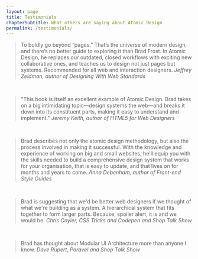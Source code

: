 ```yaml
---
layout: page
title: Testimonials
chapterSubtitle: What others are saying about Atomic Design
permalink: /testimonials/
---
```


<p>
<blockquote>
To boldly go beyond “pages.” That’s the universe of modern design, and there’s no better guide to exploring it than Brad Frost. In Atomic Design, he replaces our outdated, closed workflows with exciting new collaborative ones, and teaches us to design not just pages but systems. Recommended for all web and interaction designers.
<cite>Jeffrey Zeldman, author of <em>Designing With Web Standards</em></cite>
</blockquote>
</p>

<p>&nbsp;</p>

<p>
<blockquote>
"This book is itself an excellent example of Atomic Design. Brad takes on a big intimidating topic—design systems the web—and breaks it down into its constituent parts, making it easy to understand and implement."
<cite>Jeremy Keith, author of <em>HTML5 for Web Designers</em></cite>
</blockquote>
</p>

<p>&nbsp;</p>

<p>
<blockquote>
Brad describes not only the atomic design methodology, but also the process involved in making it successful. With the knowledge and experience of working on big and small websites, he'll equip you with the skills needed to build a comprehensive design system that works for your organisation, that is easy to update, and that lives on for months and years to come.
<cite>Anna Debenham, author of <em>Front-end Style Guides</em></cite>
</blockquote>
</p>

<p>&nbsp;</p>

<p>
<blockquote>
Brad is suggesting that we'd be better web designers if we thought of what we're building as a system. A hierarchical system that fits together to form larger parts. Because, spoiler alert, it is and we would be.
<cite>Chris Coyier, CSS Tricks and Codepen and Shop Talk Show</cite>
</blockquote>
</p>

<p>&nbsp;</p>

<p>
<blockquote>
Brad has thought about Modular UI Architecture more than anyone I know. <cite>Dave Rupert, Paravel and Shop Talk Show</cite>
</blockquote>
</p>
